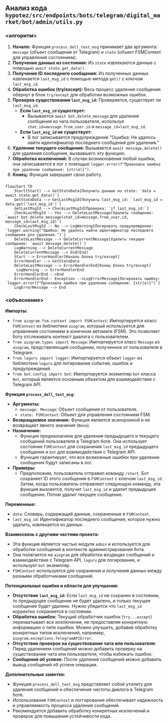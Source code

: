 ## Анализ кода `hypotez/src/endpoints/bots/telegram/digital_market/bot/admin/utils.py`

### <алгоритм>

1.  **Начало:** Функция `process_dell_text_msg` принимает два аргумента: `message` (объект сообщения от Telegram) и `state` (объект FSMContext для управления состоянием).
2.  **Получение данных из состояния:** Из `state` извлекаются данные с помощью `await state.get_data()`.
3.  **Получение ID последнего сообщения:** Из полученных данных извлекается `last_msg_id` с помощью метода `get()` с ключом `last_msg_id`.
4.  **Обработка ошибок (try/except):** Весь процесс удаления сообщения обернут в блок `try/except` для обработки возможных ошибок.
5.  **Проверка существования `last_msg_id`:** Проверяется, существует ли `last_msg_id`.
    *   **Если `last_msg_id` существует:**
        *   Вызывается `await bot.delete_message` для удаления сообщения из чата пользователя, используя `chat_id=message.from_user.id` и `message_id=last_msg_id`.
    *   **Если `last_msg_id` не существует:**
        *   В лог записывается предупреждение "Ошибка: Не удалось найти идентификатор последнего сообщения для удаления."
6.  **Удаление текущего сообщения:** Вызывается `await message.delete()` для удаления сообщения, вызвавшего эту функцию.
7.  **Обработка исключений:** В случае возникновения любой ошибки, она записывается в лог с помощью `logger.error(f"Произошла ошибка при удалении сообщения: {str(e)}")`.
8.  **Конец:** Функция завершает свою работу.

### <mermaid>

```mermaid
flowchart TD
    Start(Start) --> GetStateData[Получить данные из state: `data = await state.get_data()`]
    GetStateData --> GetLastMsgId[Получить last_msg_id: `last_msg_id = data.get('last_msg_id')`]
    GetLastMsgId --> CheckLastMsgId[Проверка: `if last_msg_id:`]
    CheckLastMsgId -- Yes --> DeleteLastMessage[Удалить сообщение: `await bot.delete_message(chat_id=message.from_user.id, message_id=last_msg_id)`]
    CheckLastMsgId -- No --> LogWarning[Логировать предупреждение: `logger.warning("Ошибка: Не удалось найти идентификатор последнего сообщения для удаления.")`]
    DeleteLastMessage --> DeleteCurrentMessage[Удалить текущее сообщение: `await message.delete()`]
    LogWarning --> DeleteCurrentMessage
    DeleteCurrentMessage --> End(End)
    Start --> ErrorHandler[Начало блока try/except]
    ErrorHandler --> GetStateData
    DeleteLastMessage --> ErrorHandlerEnd[Конец блока try/except]
     LogWarning --> ErrorHandlerEnd
    ErrorHandlerEnd -->End
    ErrorHandlerEnd-- Exception -->LogErrorMessage[Логировать ошибку: `logger.error(f"Произошла ошибка при удалении сообщения: {str(e)}")`]
    LogErrorMessage --> End
```

### <объяснение>

**Импорты:**

*   `from aiogram.fsm.context import FSMContext`: Импортируется класс `FSMContext` из библиотеки `aiogram`, который используется для управления состоянием в конечном автомате (FSM). Это позволяет боту отслеживать контекст диалога с пользователем.
*   `from aiogram.types import Message`: Импортируется класс `Message` из `aiogram`, представляющий сообщение, полученное от пользователя в Telegram.
*   `from loguru import logger`: Импортируется объект `logger` из библиотеки `loguru` для логирования событий, ошибок и предупреждений.
*    `from bot.config import bot`: Импортируется экземпляр `bot` класса `Bot`, который является основным объектом для взаимодействия с Telegram API.

**Функция `process_dell_text_msg`:**

*   **Аргументы:**
    *   `message: Message`: Объект сообщения от пользователя.
    *   `state: FSMContext`: Объект для управления состоянием FSM.
*   **Возвращаемое значение:** Функция является асинхронной и не возвращает явного значения (`None`).
*   **Назначение:**
    *   Функция предназначена для удаления предыдущего и текущего сообщений пользователя в Telegram боте. Она использует состояние `FSMContext` для сохранения `last_msg_id` предыдущего сообщения и `bot` для взаимодействия с Telegram API.
    *   Функция гарантирует, что все возможные ошибки при удалении сообщения будут записаны в лог.
*   **Примеры:**
    *   Предположим, пользователь отправил команду `/start`. Бот сохраняет ID этого сообщения в `FSMContext` с ключом `last_msg_id`. Затем, когда пользователь отправляет следующую команду, эта функция вызовется, получит `last_msg_id` и удалит предыдущее сообщение. Потом удалит текущее сообщение.

**Переменные:**

*   `data`: Словарь, содержащий данные, сохраненные в `FSMContext`.
*   `last_msg_id`: Идентификатор последнего сообщения, которое нужно удалить, извлекается из данных.

**Взаимосвязь с другими частями проекта:**

*   Эта функция является частью модуля `admin` и используется для обработки сообщений в контексте администрирования бота.
*   Она полагается на `aiogram` для обработки входящих сообщений и взаимодействия с Telegram API, `loguru` для логирования, и использует `bot` экземпляр.
*   `FSMContext` используется для сохранения и получения данных между разными обработчиками сообщений.

**Потенциальные ошибки и области для улучшения:**

*   **Отсутствие `last_msg_id`:** Если `last_msg_id` не сохранен в состоянии, то предыдущее сообщение не будет удалено, и только текущее сообщение будет удалено. Нужно убедится что `last_msg_id` корректно сохраняется в состоянии.
*   **Обработка ошибок:** Текущий обработчик ошибок (`try...except`) перехватывает все исключения, не предоставляя конкретную информацию о типе ошибки. Можно улучшить, добавив обработку конкретных типов исключений, например, `aiogram.exceptions.TelegramAPIError`.
*   **Отсутствие проверок на существование чата или пользователя:** Перед удалением сообщений можно добавить проверку на существование чата или пользователя, чтобы избежать ошибок.
*   **Сообщения об успехе:** После удаления сообщений можно добавить вывод сообщений об успехе операции.

**Дополнительные заметки:**

*   Функция `process_dell_text_msg` представляет собой утилиту для удаления сообщений и обеспечения чистоты диалога в Telegram боте.
*   Использование `FSMContext` и логгирования обеспечивает надежность и управляемость процесса удаления сообщений.
*   Рекомендуется добавить обработку конкретных исключений и проверок для повышения устойчивости кода.